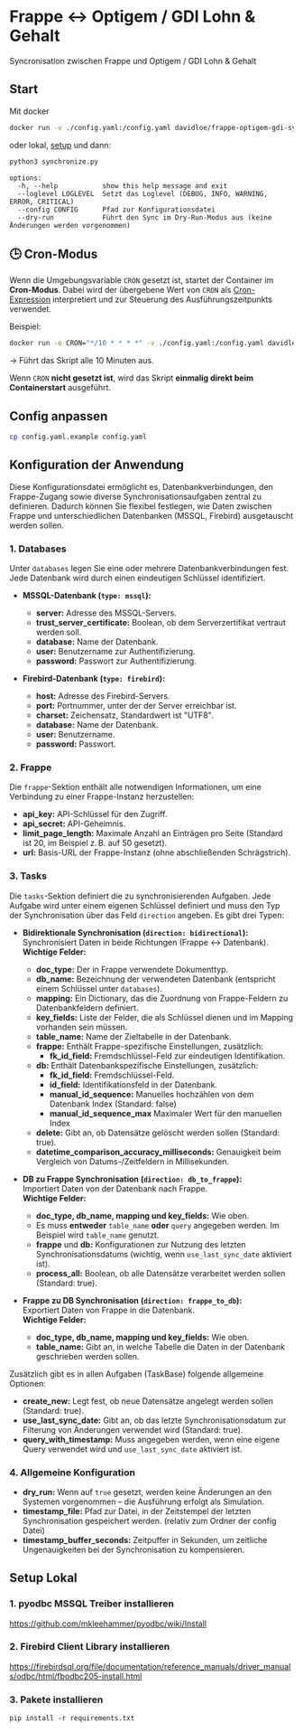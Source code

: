 # Frappe ↔️ Optigem / GDI Lohn & Gehalt

Syncronisation zwischen Frappe und Optigem / GDI Lohn & Gehalt

## Start

Mit docker

```bash
docker run -v ./config.yaml:/config.yaml davidloe/frappe-optigem-gdi-sync --config /config.yaml
```

oder lokal, [setup](#setup-lokal) und dann:

```bash
python3 synchronize.py
```

```
options:
  -h, --help           show this help message and exit
  --loglevel LOGLEVEL  Setzt das Loglevel (DEBUG, INFO, WARNING, ERROR, CRITICAL)
  --config CONFIG      Pfad zur Konfigurationsdatei
  --dry-run            Führt den Sync im Dry-Run-Modus aus (keine Änderungen werden vorgenommen)
```

## 🕒 Cron-Modus

Wenn die Umgebungsvariable `CRON` gesetzt ist, startet der Container im **Cron-Modus**.
Dabei wird der übergebene Wert von `CRON` als [Cron-Expression](https://crontab.guru/) interpretiert und zur Steuerung des Ausführungszeitpunkts verwendet.

Beispiel:

```bash
docker run -e CRON="*/10 * * * *" -v ./config.yaml:/config.yaml davidloe/frappe-optigem-gdi-sync --config /config.yaml
```

→ Führt das Skript alle 10 Minuten aus.

Wenn `CRON` **nicht gesetzt ist**, wird das Skript **einmalig direkt beim Containerstart** ausgeführt.

## Config anpassen

```bash
cp config.yaml.example config.yaml
```

## Konfiguration der Anwendung

Diese Konfigurationsdatei ermöglicht es, Datenbankverbindungen, den Frappe-Zugang sowie diverse Synchronisationsaufgaben zentral zu definieren. Dadurch können Sie flexibel festlegen, wie Daten zwischen Frappe und unterschiedlichen Datenbanken (MSSQL, Firebird) ausgetauscht werden sollen.

### 1. Databases

Unter `databases` legen Sie eine oder mehrere Datenbankverbindungen fest. Jede Datenbank wird durch einen eindeutigen Schlüssel identifiziert.

- **MSSQL-Datenbank (`type: mssql`):**

  - **server:** Adresse des MSSQL-Servers.
  - **trust_server_certificate:** Boolean, ob dem Serverzertifikat vertraut werden soll.
  - **database:** Name der Datenbank.
  - **user:** Benutzername zur Authentifizierung.
  - **password:** Passwort zur Authentifizierung.

- **Firebird-Datenbank (`type: firebird`):**
  - **host:** Adresse des Firebird-Servers.
  - **port:** Portnummer, unter der der Server erreichbar ist.
  - **charset:** Zeichensatz, Standardwert ist "UTF8".
  - **database:** Name der Datenbank.
  - **user:** Benutzername.
  - **password:** Passwort.

### 2. Frappe

Die `frappe`-Sektion enthält alle notwendigen Informationen, um eine Verbindung zu einer Frappe-Instanz herzustellen:

- **api_key:** API-Schlüssel für den Zugriff.
- **api_secret:** API-Geheimnis.
- **limit_page_length:** Maximale Anzahl an Einträgen pro Seite (Standard ist 20, im Beispiel z. B. auf 50 gesetzt).
- **url:** Basis-URL der Frappe-Instanz (ohne abschließenden Schrägstrich).

### 3. Tasks

Die `tasks`-Sektion definiert die zu synchronisierenden Aufgaben. Jede Aufgabe wird unter einem eigenen Schlüssel definiert und muss den Typ der Synchronisation über das Feld `direction` angeben. Es gibt drei Typen:

- **Bidirektionale Synchronisation (`direction: bidirectional`):**  
  Synchronisiert Daten in beide Richtungen (Frappe ↔ Datenbank).  
  **Wichtige Felder:**

  - **doc_type:** Der in Frappe verwendete Dokumenttyp.
  - **db_name:** Bezeichnung der verwendeten Datenbank (entspricht einem Schlüssel unter `databases`).
  - **mapping:** Ein Dictionary, das die Zuordnung von Frappe-Feldern zu Datenbankfeldern definiert.
  - **key_fields:** Liste der Felder, die als Schlüssel dienen und im Mapping vorhanden sein müssen.
  - **table_name:** Name der Zieltabelle in der Datenbank.
  - **frappe:** Enthält Frappe-spezifische Einstellungen, zusätzlich:
    - **fk_id_field:** Fremdschlüssel-Feld zur eindeutigen Identifikation.
  - **db:** Enthält Datenbankspezifische Einstellungen, zusätzlich:
    - **fk_id_field:** Fremdschlüssel-Feld.
    - **id_field:** Identifikationsfeld in der Datenbank.
    - **manual_id_sequence:** Manuelles hochzählen von dem Datenbank Index (Standard: false)
    - **manual_id_sequence_max** Maximaler Wert für den manuellen Index
  - **delete:** Gibt an, ob Datensätze gelöscht werden sollen (Standard: true).
  - **datetime_comparison_accuracy_milliseconds:** Genauigkeit beim Vergleich von Datums-/Zeitfeldern in Millisekunden.

- **DB zu Frappe Synchronisation (`direction: db_to_frappe`):**  
  Importiert Daten von der Datenbank nach Frappe.  
  **Wichtige Felder:**

  - **doc_type, db_name, mapping und key_fields:** Wie oben.
  - Es muss **entweder** `table_name` **oder** `query` angegeben werden. Im Beispiel wird `table_name` genutzt.
  - **frappe** und **db:** Konfigurationen zur Nutzung des letzten Synchronisationsdatums (wichtig, wenn `use_last_sync_date` aktiviert ist).
  - **process_all:** Boolean, ob alle Datensätze verarbeitet werden sollen (Standard: true).

- **Frappe zu DB Synchronisation (`direction: frappe_to_db`):**  
  Exportiert Daten von Frappe in die Datenbank.  
  **Wichtige Felder:**
  - **doc_type, db_name, mapping und key_fields:** Wie oben.
  - **table_name:** Gibt an, in welche Tabelle die Daten in der Datenbank geschrieben werden sollen.

Zusätzlich gibt es in allen Aufgaben (TaskBase) folgende allgemeine Optionen:

- **create_new:** Legt fest, ob neue Datensätze angelegt werden sollen (Standard: true).
- **use_last_sync_date:** Gibt an, ob das letzte Synchronisationsdatum zur Filterung von Änderungen verwendet wird (Standard: true).
- **query_with_timestamp:** Muss angegeben werden, wenn eine eigene Query verwendet wird und `use_last_sync_date` aktiviert ist.

### 4. Allgemeine Konfiguration

- **dry_run:** Wenn auf `true` gesetzt, werden keine Änderungen an den Systemen vorgenommen – die Ausführung erfolgt als Simulation.
- **timestamp_file:** Pfad zur Datei, in der Zeitstempel der letzten Synchronisation gespeichert werden. (relativ zum Ordner der config Datei)
- **timestamp_buffer_seconds:** Zeitpuffer in Sekunden, um zeitliche Ungenauigkeiten bei der Synchronisation zu kompensieren.

## Setup Lokal

### 1. pyodbc MSSQL Treiber installieren

https://github.com/mkleehammer/pyodbc/wiki/Install

### 2. Firebird Client Library installieren

https://firebirdsql.org/file/documentation/reference_manuals/driver_manuals/odbc/html/fbodbc205-install.html

### 3. Pakete installieren

```
pip install -r requirements.txt
```
